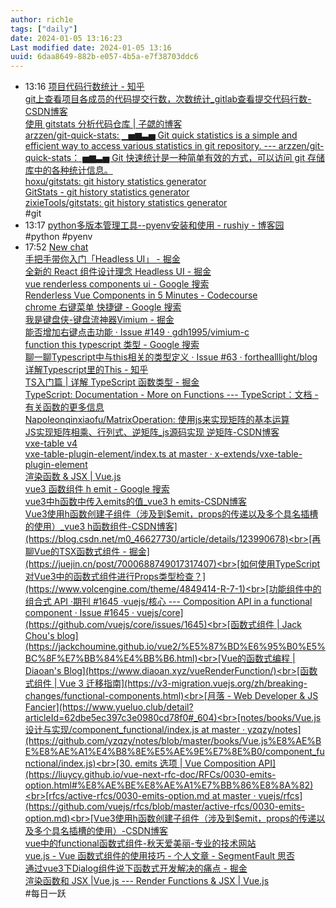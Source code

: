 ```yaml
---
author: rich1e
tags: ["daily"]
date: 2024-01-05 13:16:23
Last modified date: 2024-01-05 13:16
uuid: 6daa8649-882b-e057-4b5a-e7f38703ddc6
---
```


- 13:16 [项目代码行数统计 - 知乎](https://zhuanlan.zhihu.com/p/121746910)<br>[git上查看项目各成员的代码提交行数，次数统计_gitlab查看提交代码行数-CSDN博客](https://blog.csdn.net/qq_42301302/article/details/115489995)<br>[使用 gitstats 分析代码仓库 | 子勰的博客](https://blog.bihe0832.com/gitstat.html)<br>[arzzen/git-quick-stats: ▁▅▆▃▅ Git quick statistics is a simple and efficient way to access various statistics in git repository. --- arzzen/git-quick-stats： ▅▆▃▅ Git 快速统计是一种简单有效的方式，可以访问 git 存储库中的各种统计信息。](https://github.com/arzzen/git-quick-stats)<br>[hoxu/gitstats: git history statistics generator](https://github.com/hoxu/gitstats)<br>[GitStats - git history statistics generator](https://gitstats.sourceforge.net/)<br>[zixieTools/gitstats: git history statistics generator](https://github.com/zixieTools/gitstats)<br>#git
- 13:17 [python多版本管理工具--pyenv安装和使用 - rushiy - 博客园](https://www.cnblogs.com/rushiyi/p/12388818.html)<br>#python #pyenv
- 17:52 [New chat](https://chat.openai.com/c/9a161b46-84d0-4c30-a418-19adf79dd9f8)<br>[手把手带你入门「Headless UI」 - 掘金](https://juejin.cn/post/7319780491920834575?utm_source=gold_browser_extension)<br>[全新的 React 组件设计理念 Headless UI - 掘金](https://juejin.cn/post/7160223720236122125)<br>[vue renderless components ui - Google 搜索](https://www.google.com/search?q=vue+renderless+components+ui&newwindow=1&sca_esv=595552587&sxsrf=AM9HkKniGf7yJ-CZwvE8Tjc55x2tVEqmgg%3A1704337413283&ei=BSCWZd_0EMLBkPIP6ZSEkAo&ved=0ahUKEwifi-LQ38KDAxXCIEQIHWkKAaIQ4dUDCBA&uact=5&oq=vue+renderless+components+ui&gs_lp=Egxnd3Mtd2l6LXNlcnAiHHZ1ZSByZW5kZXJsZXNzIGNvbXBvbmVudHMgdWkyCBAAGIAEGKIEMggQABiABBiiBDIIEAAYgAQYogRI_5ABUIoGWNKLAXAFeAKQAQCYAYsEoAGaH6oBCzAuNS43LjAuMS4yuAEDyAEA-AEBwgIEEAAYR8ICChAjGIAEGIoFGCfCAgQQIxgnwgIKEAAYgAQYigUYQ8ICBRAAGIAEwgIIEAAYgAQYywHCAgQQABgewgIIEAAYCBgeGArCAgYQABgIGB7CAgUQIRigAeIDBBgAIEGIBgGQBgo&sclient=gws-wiz-serp#ip=1)<br>[Renderless Vue Components in 5 Minutes - Codecourse](https://codecourse.com/articles/renderless-vue-components-in-5-minutes)<br>[chrome 右键菜单 快捷键 - Google 搜索](https://www.google.com/search?q=chrome++%E5%8F%B3%E9%94%AE%E8%8F%9C%E5%8D%95+%E5%BF%AB%E6%8D%B7%E9%94%AE&newwindow=1&sca_esv=595552587&sxsrf=AM9HkKkh84upFw15ykwhS6qBaZLta5fwvQ%3A1704338967184&ei=FyaWZeLlConOkPIP3-SskAI&ved=0ahUKEwiizdy15cKDAxUJJ0QIHV8yCyIQ4dUDCBA&uact=5&oq=chrome++%E5%8F%B3%E9%94%AE%E8%8F%9C%E5%8D%95+%E5%BF%AB%E6%8D%B7%E9%94%AE&gs_lp=Egxnd3Mtd2l6LXNlcnAiHmNocm9tZSAg5Y-z6ZSu6I-c5Y2VIOW_q-aNt-mUrjIFECEYoAFI0VpQ_QZYvFdwB3gBkAEAmAGHBqAB8jKqAQwyLTEwLjIuNi4wLjG4AQPIAQD4AQHCAgoQABhHGNYEGLADwgIFEAAYgATCAgYQABgHGB7CAgYQABgIGB7CAgQQABgewgIIEAAYgAQYogTCAgkQIRigARgKGCriAwQYACBBiAYBkAYK&sclient=gws-wiz-serp#ip=1)<br>[我是键盘侠-键盘流神器Vimium - 掘金](https://juejin.cn/post/6844903960038359048#heading-8)<br>[能否增加右键点击功能 · Issue #149 · gdh1995/vimium-c](https://github.com/gdh1995/vimium-c/issues/149)<br>[function this typescript 类型 - Google 搜索](https://www.google.com/search?q=function+this+typescript+%E7%B1%BB%E5%9E%8B&newwindow=1&sca_esv=595567248&sxsrf=AM9HkKlO3W8qI1N9Tv26ZRU2IVybsbiK3A%3A1704354371904&ei=Q2KWZZnqNsr3kPIPmPqkaA&ved=0ahUKEwjZl6LnnsODAxXKO0QIHRg9CQ0Q4dUDCBA&uact=5&oq=function+this+typescript+%E7%B1%BB%E5%9E%8B&gs_lp=Egxnd3Mtd2l6LXNlcnAiH2Z1bmN0aW9uIHRoaXMgdHlwZXNjcmlwdCDnsbvlnosyCBAAGIAEGKIEMggQABiJBRiiBDIIEAAYgAQYogQyCBAAGIAEGKIESMSCAVDODVjCanAHeAKQAQCYAfgDoAGtGaoBCzAuMy44LjAuMS4xuAEDyAEA-AEBwgIEEAAYR8ICBRAhGKABwgIHECEYChigAeIDBBgAIEGIBgGQBgo&sclient=gws-wiz-serp#ip=1)<br>[聊一聊Typescript中与this相关的类型定义 · Issue #63 · forthealllight/blog](https://github.com/forthealllight/blog/issues/63)<br>[详解Typescript里的This - 知乎](https://zhuanlan.zhihu.com/p/104565681)<br>[TS入门篇 | 详解 TypeScript 函数类型 - 掘金](https://juejin.cn/post/6998690233067765796)<br>[TypeScript: Documentation - More on Functions --- TypeScript：文档 - 有关函数的更多信息](https://www.typescriptlang.org/docs/handbook/2/functions.html)<br>[Napoleonqinxiaofu/MatrixOperation: 使用js来实现矩阵的基本运算](https://github.com/Napoleonqinxiaofu/MatrixOperation)<br>[JS实现矩阵相乘、行列式、逆矩阵_js源码实现 逆矩阵-CSDN博客](https://blog.csdn.net/XY1790026787/article/details/106144101)<br>[vxe-table v4](https://vxetable.cn/#/table/renderer/edit)<br>[vxe-table-plugin-element/index.ts at master · x-extends/vxe-table-plugin-element](https://github.com/x-extends/vxe-table-plugin-element/blob/master/index.ts#L462)<br>[渲染函数 & JSX | Vue.js](https://cn.vuejs.org/guide/extras/render-function.html#functional-components)<br>[vue3 函数组件 h emit - Google 搜索](https://www.google.com/search?q=vue3+%E5%87%BD%E6%95%B0%E7%BB%84%E4%BB%B6+h+emit&newwindow=1&sca_esv=595887569&sxsrf=AM9HkKkeUVo4iqa7WgklNaD8tTEx_SX2xQ%3A1704442956054&ei=TLyXZcb4AqDbkPIPr8OtgAc&ved=0ahUKEwjGzr3n6MWDAxWgLUQIHa9hC3AQ4dUDCBA&uact=5&oq=vue3+%E5%87%BD%E6%95%B0%E7%BB%84%E4%BB%B6+h+emit&gs_lp=Egxnd3Mtd2l6LXNlcnAiGHZ1ZTMg5Ye95pWw57uE5Lu2IGggZW1pdDIFECEYoAEyBRAhGKABSNgsULMJWJoqcAN4AZABAJgBkwSgAcYSqgEHMi04LjUtMbgBA8gBAPgBAcICChAAGEcY1gQYsAPCAgUQABiABMICCBAAGIAEGKIEwgIEECMYJ8ICBBAAGB7CAgkQIRgKGKABGCrCAgcQIRgKGKAB4gMEGAAgQYgGAZAGCg&sclient=gws-wiz-serp)<br>[vue3中h函数中传入emits的值_vue3 h emits-CSDN博客](https://blog.csdn.net/weixin_41276201/article/details/133730067)<br>[Vue3使用h函数创建子组件（涉及到$emit，props的传递以及多个具名插槽的使用）_vue3 h函数组件-CSDN博客](https://blog.csdn.net/m0_46627730/article/details/123990678)<br>[再聊Vue的TSX函数式组件 - 掘金](https://juejin.cn/post/7000688749017317407)<br>[如何使用TypeScript对Vue3中的函数式组件进行Props类型检查？](https://www.volcengine.com/theme/4849414-R-7-1)<br>[功能组件中的组合式 API ·期刊 #1645 ·vuejs/核心 --- Composition API in a functional component · Issue #1645 · vuejs/core](https://github.com/vuejs/core/issues/1645)<br>[函数式组件 | Jack Chou's blog](https://jackchoumine.github.io/vue2/%E5%87%BD%E6%95%B0%E5%BC%8F%E7%BB%84%E4%BB%B6.html)<br>[Vue的函数式编程 | Diaoan's Blog](https://www.diaoan.xyz/vueRenderFunction/)<br>[函数式组件 | Vue 3 迁移指南](https://v3-migration.vuejs.org/zh/breaking-changes/functional-components.html)<br>[月落 - Web Developer & JS Fancier](https://www.yueluo.club/detail?articleId=62dbe5ec397c3e0980cd78f0#_604)<br>[notes/books/Vue.js设计与实现/component_functional/index.js at master · yzqzy/notes](https://github.com/yzqzy/notes/blob/master/books/Vue.js%E8%AE%BE%E8%AE%A1%E4%B8%8E%E5%AE%9E%E7%8E%B0/component_functional/index.js)<br>[30. emits 选项 | Vue Composition API](https://liuycy.github.io/vue-next-rfc-doc/RFCs/0030-emits-option.html#%E8%AE%BE%E8%AE%A1%E7%BB%86%E8%8A%82)<br>[rfcs/active-rfcs/0030-emits-option.md at master · vuejs/rfcs](https://github.com/vuejs/rfcs/blob/master/active-rfcs/0030-emits-option.md)<br>[Vue3使用h函数创建子组件（涉及到$emit，props的传递以及多个具名插槽的使用）-CSDN博客](https://blog.csdn.net/m0_46627730/article/details/123990678)<br>[vue中的functional函数式组件-秋天爱美丽-专业的技术网站](http://qiutianaimeili.com/html/page/2021/02/2027fkcu60a3ycp.html)<br>[vue.js - Vue 函数式组件的使用技巧 - 个人文章 - SegmentFault 思否](https://segmentfault.com/a/1190000022937276)<br>[通过vue3下Dialog组件说下函数式开发解决的痛点 - 掘金](https://juejin.cn/post/7176842885818482745)<br>[渲染函数和 JSX |Vue.js --- Render Functions & JSX | Vue.js](https://vuejs.org/guide/extras/render-function.html#functional-components)<br>#每日一跃